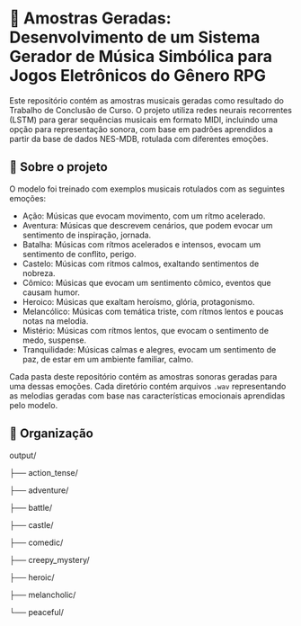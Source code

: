 # 🎼 Amostras Geradas: Desenvolvimento de um Sistema Gerador de Música Simbólica para Jogos Eletrônicos do Gênero RPG

Este repositório contém as amostras musicais geradas como resultado do Trabalho de Conclusão de Curso. O projeto utiliza redes neurais recorrentes (LSTM) para gerar sequências musicais em formato MIDI, incluindo uma opção para representação sonora, com base em padrões aprendidos a partir da base de dados NES-MDB, rotulada com diferentes emoções.

## 🧠 Sobre o projeto

O modelo foi treinado com exemplos musicais rotulados com as seguintes emoções:

- Ação: Músicas que evocam movimento, com um rítmo acelerado.
- Aventura: Músicas que descrevem cenários, que podem evocar um sentimento de inspiração, jornada.
- Batalha: Músicas com rítmos acelerados e intensos, evocam um sentimento de conflito, perigo.
- Castelo: Músicas com ritmos calmos, exaltando sentimentos de nobreza.
- Cômico: Músicas que evocam um sentimento cômico, eventos que causam humor.
- Heroico: Músicas que exaltam heroísmo, glória, protagonismo.
- Melancólico: Músicas com temática triste, com rítmos lentos e poucas notas na melodia.
- Mistério: Músicas com rítmos lentos, que evocam o sentimento de medo, suspense.
- Tranquilidade: Músicas calmas e alegres, evocam um sentimento de paz, de estar em um ambiente familiar, calmo.

Cada pasta deste repositório contém as amostras sonoras geradas para uma dessas emoções. Cada diretório contém arquivos `.wav` representando as melodias geradas com base nas características emocionais aprendidas pelo modelo.

## 📁 Organização

output/

├── action_tense/

├── adventure/

├── battle/

├── castle/

├── comedic/

├── creepy_mystery/

├── heroic/

├── melancholic/

└── peaceful/
